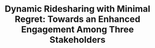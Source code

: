 ---
title: "Dynamic Ridesharing with Minimal Regret: Towards an Enhanced Engagement Among Three Stakeholders"
authors:
- Tingting Wang
- Hui Luo
- admin
- Lei Duan

publication_types: ["1"]
publication: In *the Transactions on Knowledge and Data Engineering (TKDE)*
publication_short: In *TKDE*
publishDate: "2021-12-24"

abstract: 


#tags:
#- Source Themes
featured: true


links:
- name: Code
  url: https://github.com/rmitbggroup/RidesharingwithMinimalRegret
url_pdf: https://ieeexplore.ieee.org/document/9674848
---